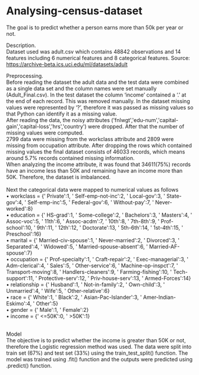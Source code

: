 # Analysing-census-dataset
The goal is to predict whether a person earns more than 50k per year or not.  

Description. <br/>
Dataset used was adult.csv which contains 48842 observations and 14 features including 6 numerical features and 8 categorical features. 
Source: https://archive-beta.ics.uci.edu/ml/datasets/adult <br/>

Preprocessing. <br/>
Before reading the dataset the adult data and the test data were combined as a single data set and the column names were set manually (Adult_Final.csv). In the test dataset the column ‘income’ contained a ‘.’ at the end of each record. This was removed manually. In the dataset missing values were represented by ‘?’, therefore it was passed as missing values so that Python can identify it as a missing value. <br/>
After reading the data, the noisy attributes ('fnlwgt','edu-num','capital-gain','capital-loss','hrs','country') were dropped. After that the number of missing values were computed. <br/>
2799 data were missing from the workclass attribute and 2809 were missing from occupation attribute. After dropping the rows which contained missing values the final dataset consists of 46033 records, which means around 5.7% records contained missing information. <br/>
When analyzing the income attribute, it was found that 34611(75%) records have an income less than 50K and remaining have an income more than 50K. Therefore, the dataset is imbalanced.<br/><br/>
Next the categorical data were mapped to numerical values as follows<br/>
•	workclass = {' Private':1, ' Self-emp-not-inc':2, ' Local-gov':3, ' State-gov':4, ' Self-emp-inc':5, ' Federal-gov':6, ' Without-pay':7, ' Never-worked':8}<br/>
•	education = {' HS-grad':1, ' Some-college':2, ' Bachelors':3, ' Masters':4, ' Assoc-voc':5, ' 11th':6, ' Assoc-acdm':7, ' 10th':8, ' 7th-8th':9, ' Prof-school':10, ' 9th':11, ' 12th':12, ' Doctorate':13, ' 5th-6th':14, ' 1st-4th':15, ' Preschool':16}<br/>
•	marital = {' Married-civ-spouse':1, ' Never-married':2, ' Divorced':3, ' Separated':4, ' Widowed':5, ' Married-spouse-absent':6, ' Married-AF-spouse':7}<br/>
•	occupation = {' Prof-specialty':1, ' Craft-repair':2, ' Exec-managerial':3, ' Adm-clerical':4, ' Sales':5, ' Other-service':6, ' Machine-op-inspct':7, ' Transport-moving':8, ' Handlers-cleaners':9, ' Farming-fishing':10, ' Tech-support':11, ' Protective-serv':12, ' Priv-house-serv':13, ' Armed-Forces':14}<br/>
•	relationship = {' Husband':1, ' Not-in-family':2, ' Own-child':3, ' Unmarried':4, ' Wife':5, ' Other-relative':6}<br/>
•	race = {' White':1, ' Black':2, ' Asian-Pac-Islander':3, ' Amer-Indian-Eskimo':4, ' Other':5}<br/>
•	gender = {' Male':1, ' Female':2}<br/>
•	income = {' <=50K':0, ' >50K':1}<br/><br/>

Model<br/>
The objective is to predict whether the income is greater than 50K or not, therefore the Logistic regression method was used. The data were split into train set (67%) and test set (33%) using the train_test_split() function. The model was trained using .fit() function and the outputs were predicted using .predict() function.</br><br/>


